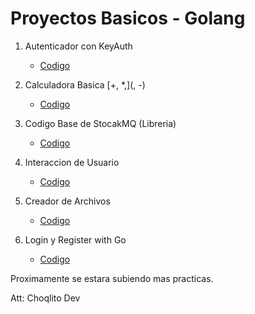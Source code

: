 # Proyectos Basicos - Golang

1. Autenticador con KeyAuth

   - [Codigo](https://github.com/Choqlito-dev/practicas-golang/tree/main/autenticador-keyauth)

2. Calculadora Basica [+, \*,](, -)

   - [Codigo](https://github.com/Choqlito-dev/practicas-golang/tree/main/calculadora)

3. Codigo Base de StocakMQ (Libreria)

   - [Codigo](https://github.com/Choqlito-dev/practicas-golang/tree/main/codigo-stocak)

4. Interaccion de Usuario

   - [Codigo](https://github.com/Choqlito-dev/practicas-golang/tree/main/interaccion-usuario)

5. Creador de Archivos

   - [Codigo](https://github.com/Choqlito-dev/practicas-golang/tree/main/creador-de-archivos)

6. Login y Register with Go
   - [Codigo](https://github.com/Choqlito-dev/practicas-golang/tree/main/login-register)

Proximamente se estara subiendo mas practicas.

Att: Choqlito Dev
